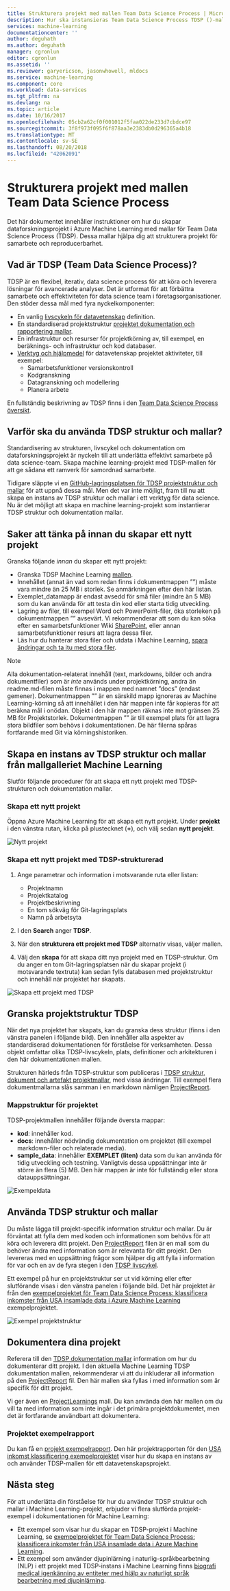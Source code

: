 ```yaml
---
title: Strukturera projekt med mallen Team Data Science Process | Microsoft Docs
description: Hur ska instansieras Team Data Science Process TDSP ()-mallar i Azure Machine Learning-projekt struktur för samarbete
services: machine-learning
documentationcenter: ''
author: deguhath
ms.author: deguhath
manager: cgronlun
editor: cgronlun
ms.assetid: ''
ms.reviewer: garyericson, jasonwhowell, mldocs
ms.service: machine-learning
ms.component: core
ms.workload: data-services
ms.tgt_pltfrm: na
ms.devlang: na
ms.topic: article
ms.date: 10/16/2017
ms.openlocfilehash: 05cb2a62cf0f001012f5faa022de233d7cbdce97
ms.sourcegitcommit: 3f8f973f095f6f878aa3e2383db0d296365a4b18
ms.translationtype: MT
ms.contentlocale: sv-SE
ms.lasthandoff: 08/20/2018
ms.locfileid: "42062091"
---
```

# <a name="structure-projects-with-the-team-data-science-process-template"></a>Strukturera projekt med mallen Team Data Science Process

Det här dokumentet innehåller instruktioner om hur du skapar dataforskningsprojekt i Azure Machine Learning med mallar för Team Data Science Process (TDSP). Dessa mallar hjälpa dig att strukturera projekt för samarbete och reproducerbarhet. 


## <a name="what-is-the-team-data-science-process"></a>Vad är TDSP (Team Data Science Process)?
TDSP är en flexibel, iterativ, data science process för att köra och leverera lösningar för avancerade analyser. Det är utformat för att förbättra samarbete och effektiviteten för data science team i företagsorganisationer. Den stöder dessa mål med fyra nyckelkomponenter:

   * En vanlig [livscykeln för datavetenskap](../team-data-science-process/lifecycle.md) definition.
   * En standardiserad projektstruktur [projektet dokumentation och rapportering mallar](https://github.com/Azure/Azure-TDSP-ProjectTemplate).
   * En infrastruktur och resurser för projektkörning av, till exempel, en beräknings- och infrastruktur och kod databaser.
   * [Verktyg och hjälpmedel](https://github.com/Azure/Azure-TDSP-Utilities) för datavetenskap projektet aktiviteter, till exempel:
      - Samarbetsfunktioner versionskontroll
      - Kodgranskning
      - Datagranskning och modellering
      - Planera arbete

En fullständig beskrivning av TDSP finns i den [Team Data Science Process översikt](../team-data-science-process/overview.md).

## <a name="why-should-you-use-the-tdsp-structure-and-templates"></a>Varför ska du använda TDSP struktur och mallar?
Standardisering av strukturen, livscykel och dokumentation om dataforskningsprojekt är nyckeln till att underlätta effektivt samarbete på data science-team. Skapa machine learning-projekt med TDSP-mallen för att ge sådana ett ramverk för samordnad samarbete.

Tidigare släppte vi en [GitHub-lagringsplatsen för TDSP projektstruktur och mallar](https://github.com/Azure/Azure-TDSP-ProjectTemplate) för att uppnå dessa mål. Men det var inte möjligt, fram till nu att skapa en instans av TDSP struktur och mallar i ett verktyg för data science. Nu är det möjligt att skapa en machine learning-projekt som instantierar TDSP struktur och dokumentation mallar. 

## <a name="things-to-note-before-creating-a-new-project"></a>Saker att tänka på innan du skapar ett nytt projekt
Granska följande *innan* du skapar ett nytt projekt:
* Granska TDSP Machine Learning [mallen](https://aka.ms/tdspamlgithubrepo).
* Innehållet (annat än vad som redan finns i dokumentmappen ””) måste vara mindre än 25 MB i storlek. Se anmärkningen efter den här listan.
* Exemplet\_datamapp är endast avsedd för små filer (mindre än 5 MB) som du kan använda för att testa din kod eller starta tidig utveckling.
* Lagring av filer, till exempel Word och PowerPoint-filer, öka storleken på dokumentmappen ”” avsevärt. Vi rekommenderar att som du kan söka efter en samarbetsfunktioner Wiki [SharePoint](https://products.office.com/en-us/sharepoint/collaboration), eller annan samarbetsfunktioner resurs att lagra dessa filer.
* Läs hur du hanterar stora filer och utdata i Machine Learning, [spara ändringar och ta itu med stora filer](http://aka.ms/aml-largefiles).

> [!NOTE]
> Alla dokumentation-relaterat innehåll (text, markdowns, bilder och andra dokumentfiler) som är *inte* används under projektkörning, andra än readme.md-filen måste finnas i mappen med namnet ”docs” (endast gemener). Dokumentmappen ”” är en särskild mapp ignoreras av Machine Learning-körning så att innehållet i den här mappen inte får kopieras för att beräkna mål i onödan. Objekt i den här mappen räknas inte mot gränsen 25 MB för Projektstorlek. Dokumentmappen ”” är till exempel plats för att lagra stora bildfiler som behövs i dokumentationen. De här filerna spåras fortfarande med Git via körningshistoriken. 

## <a name="instantiate-the-tdsp-structure-and-templates-from-the-machine-learning-template-gallery"></a>Skapa en instans av TDSP struktur och mallar från mallgalleriet Machine Learning
Slutför följande procedurer för att skapa ett nytt projekt med TDSP-strukturen och dokumentation mallar.

### <a name="create-a-new-project"></a>Skapa ett nytt projekt
Öppna Azure Machine Learning för att skapa ett nytt projekt. Under **projekt** i den vänstra rutan, klicka på plustecknet (**+**), och välj sedan **nytt projekt**.

![Nytt projekt](./media/how-to-use-tdsp-in-azure-ml/instantiation-1.png)


### <a name="create-a-new-tdsp-structured-project"></a>Skapa ett nytt projekt med TDSP-strukturerad
   1. Ange parametrar och information i motsvarande ruta eller listan:

      - Projektnamn
      - Projektkatalog
      - Projektbeskrivning
      - En tom sökväg för Git-lagringsplats
      - Namn på arbetsyta

   2. I den **Search** anger **TDSP**. 
   3. När den **strukturera ett projekt med TDSP** alternativ visas, väljer mallen. 
   4. Välj den **skapa** för att skapa ditt nya projekt med en TDSP-struktur. Om du anger en tom Git-lagringsplatsen när du skapar projekt (i motsvarande textruta) kan sedan fylls databasen med projektstruktur och innehåll när projektet har skapats.

![Skapa ett projekt med TDSP](./media/how-to-use-tdsp-in-azure-ml/instantiation-2.png)


## <a name="examine-the-tdsp-project-structure"></a>Granska projektstruktur TDSP
När det nya projektet har skapats, kan du granska dess struktur (finns i den vänstra panelen i följande bild). Den innehåller alla aspekter av standardiserad dokumentationen för förståelse för verksamheten. Dessa objekt omfattar olika TDSP-livscykeln, plats, definitioner och arkitekturen i den här dokumentationen mallen. 

Strukturen härleds från TDSP-struktur som publiceras i [TDSP struktur, dokument och artefakt projektmallar](https://github.com/Azure/Azure-TDSP-ProjectTemplate), med vissa ändringar. Till exempel flera dokumentmallarna slås samman i en markdown nämligen [ProjectReport](https://aka.ms/tdspamlgithubrepoprojectreport). 

### <a name="project-folder-structure"></a>Mappstruktur för projektet
TDSP-projektmallen innehåller följande översta mappar:
   - **kod**: innehåller kod.
   - **docs**: innehåller nödvändig dokumentation om projektet (till exempel markdown-filer och relaterade media).
   - **sample_data**: innehåller **EXEMPLET (liten)** data som du kan använda för tidig utveckling och testning. Vanligtvis dessa uppsättningar inte är större än flera (5) MB. Den här mappen är inte för fullständig eller stora datauppsättningar.

![Exempeldata](./media/how-to-use-tdsp-in-azure-ml/instantiation-3.png)


## <a name="use-the-tdsp-structure-and-templates"></a>Använda TDSP struktur och mallar
Du måste lägga till projekt-specifik information struktur och mallar. Du är förväntat att fylla dem med koden och informationen som behövs för att köra och leverera ditt projekt. Den [ProjectReport](https://aka.ms/tdspamlgithubrepoprojectreport) filen är en mall som du behöver ändra med information som är relevanta för ditt projekt. Den levereras med en uppsättning frågor som hjälper dig att fylla i information för var och en av de fyra stegen i den [TDSP livscykel](../team-data-science-process/lifecycle.md).

Ett exempel på hur en projektstruktur ser ut vid körning eller efter slutförande visas i den vänstra panelen i följande bild. Det här projektet är från den [exempelprojektet för Team Data Science Process: klassificera inkomster från USA insamlade data i Azure Machine Learning](https://github.com/Azure/MachineLearningSamples-TDSPUCIAdultIncome) exempelprojektet.

![Exempel projektstruktur](./media/how-to-use-tdsp-in-azure-ml/instantiation-4.png)

## <a name="document-your-project"></a>Dokumentera dina projekt
Referera till den [TDSP dokumentation mallar](https://github.com/Azure/Azure-TDSP-ProjectTemplate) information om hur du dokumenterar ditt projekt. I den aktuella Machine Learning TDSP dokumentation mallen, rekommenderar vi att du inkluderar all information på den [ProjectReport](https://aka.ms/tdspamlgithubrepoprojectreport) fil. Den här mallen ska fyllas i med information som är specifik för ditt projekt. 

Vi ger även en [ProjectLearnings](https://aka.ms/tdspamlgithubrepoprojectlearnings) mall. Du kan använda den här mallen om du vill ta med information som inte ingår i det primära projektdokumentet, men det är fortfarande användbart att dokumentera. 

### <a name="example-project-report"></a>Projektet exempelrapport
Du kan få en [projekt exempelrapport](https://github.com/Azure/MachineLearningSamples-TDSPUCIAdultIncome/blob/master/docs/deliverable_docs/ProjectReport.md). Den här projektrapporten för den [USA inkomst klassificering exempelprojektet](https://github.com/Azure/MachineLearningSamples-TDSPUCIAdultIncome) visar hur du skapa en instans av och använder TDSP-mallen för ett datavetenskapsprojekt.

## <a name="next-steps"></a>Nästa steg
För att underlätta din förståelse för hur du använder TDSP struktur och mallar i Machine Learning-projekt, erbjuder vi flera slutförda projekt-exempel i dokumentationen för Machine Learning:

- Ett exempel som visar hur du skapar en TDSP-projekt i Machine Learning, se [exempelprojektet för Team Data Science Process: klassificera inkomster från USA insamlade data i Azure Machine Learning](https://github.com/Azure/MachineLearningSamples-TDSPUCIAdultIncome).
- Ett exempel som använder djupinlärning i naturlig-språkbearbetning (NLP) i ett projekt med TDSP-instans i Machine Learning finns [biografi medical igenkänning av entiteter med hjälp av naturligt språk bearbetning med djupinlärning](https://github.com/Azure/MachineLearningSamples-BiomedicalEntityExtraction).

